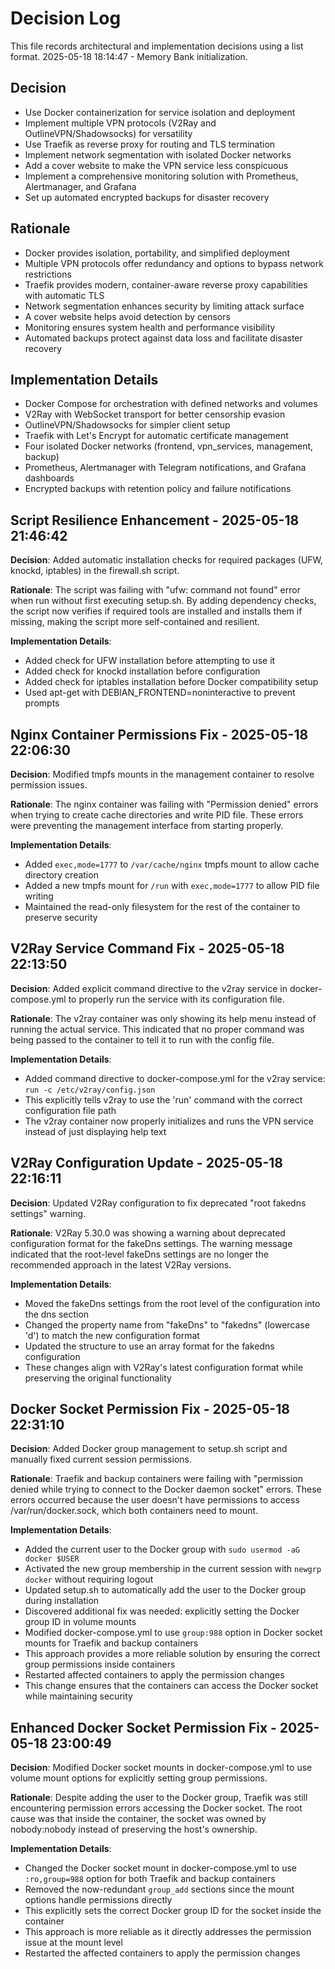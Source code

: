 # Decision Log

This file records architectural and implementation decisions using a list format.
2025-05-18 18:14:47 - Memory Bank initialization.

## Decision

* Use Docker containerization for service isolation and deployment
* Implement multiple VPN protocols (V2Ray and OutlineVPN/Shadowsocks) for versatility
* Use Traefik as reverse proxy for routing and TLS termination
* Implement network segmentation with isolated Docker networks
* Add a cover website to make the VPN service less conspicuous
* Implement a comprehensive monitoring solution with Prometheus, Alertmanager, and Grafana
* Set up automated encrypted backups for disaster recovery

## Rationale 

* Docker provides isolation, portability, and simplified deployment
* Multiple VPN protocols offer redundancy and options to bypass network restrictions
* Traefik provides modern, container-aware reverse proxy capabilities with automatic TLS
* Network segmentation enhances security by limiting attack surface
* A cover website helps avoid detection by censors
* Monitoring ensures system health and performance visibility
* Automated backups protect against data loss and facilitate disaster recovery

## Implementation Details

* Docker Compose for orchestration with defined networks and volumes
* V2Ray with WebSocket transport for better censorship evasion
* OutlineVPN/Shadowsocks for simpler client setup
* Traefik with Let's Encrypt for automatic certificate management
* Four isolated Docker networks (frontend, vpn_services, management, backup)
* Prometheus, Alertmanager with Telegram notifications, and Grafana dashboards
* Encrypted backups with retention policy and failure notifications

## Script Resilience Enhancement - 2025-05-18 21:46:42

**Decision**: Added automatic installation checks for required packages (UFW, knockd, iptables) in the firewall.sh script.

**Rationale**: The script was failing with "ufw: command not found" error when run without first executing setup.sh. By adding dependency checks, the script now verifies if required tools are installed and installs them if missing, making the script more self-contained and resilient.

**Implementation Details**:
* Added check for UFW installation before attempting to use it
* Added check for knockd installation before configuration
* Added check for iptables installation before Docker compatibility setup
* Used apt-get with DEBIAN_FRONTEND=noninteractive to prevent prompts

## Nginx Container Permissions Fix - 2025-05-18 22:06:30

**Decision**: Modified tmpfs mounts in the management container to resolve permission issues.

**Rationale**: The nginx container was failing with "Permission denied" errors when trying to create cache directories and write PID file. These errors were preventing the management interface from starting properly.

**Implementation Details**:
* Added `exec,mode=1777` to `/var/cache/nginx` tmpfs mount to allow cache directory creation
* Added a new tmpfs mount for `/run` with `exec,mode=1777` to allow PID file writing
* Maintained the read-only filesystem for the rest of the container to preserve security

## V2Ray Service Command Fix - 2025-05-18 22:13:50

**Decision**: Added explicit command directive to the v2ray service in docker-compose.yml to properly run the service with its configuration file.

**Rationale**: The v2ray container was only showing its help menu instead of running the actual service. This indicated that no proper command was being passed to the container to tell it to run with the config file.

**Implementation Details**:
* Added command directive to docker-compose.yml for the v2ray service: `run -c /etc/v2ray/config.json`
* This explicitly tells v2ray to use the 'run' command with the correct configuration file path
* The v2ray container now properly initializes and runs the VPN service instead of just displaying help text

## V2Ray Configuration Update - 2025-05-18 22:16:11

**Decision**: Updated V2Ray configuration to fix deprecated "root fakedns settings" warning.

**Rationale**: V2Ray 5.30.0 was showing a warning about deprecated configuration format for the fakeDns settings. The warning message indicated that the root-level fakeDns settings are no longer the recommended approach in the latest V2Ray versions.

**Implementation Details**:
* Moved the fakeDns settings from the root level of the configuration into the dns section
* Changed the property name from "fakeDns" to "fakedns" (lowercase 'd') to match the new configuration format
* Updated the structure to use an array format for the fakedns configuration
* These changes align with V2Ray's latest configuration format while preserving the original functionality

## Docker Socket Permission Fix - 2025-05-18 22:31:10

**Decision**: Added Docker group management to setup.sh script and manually fixed current session permissions.

**Rationale**: Traefik and backup containers were failing with "permission denied while trying to connect to the Docker daemon socket" errors. These errors occurred because the user doesn't have permissions to access /var/run/docker.sock, which both containers need to mount.

**Implementation Details**:
* Added the current user to the Docker group with `sudo usermod -aG docker $USER`
* Activated the new group membership in the current session with `newgrp docker` without requiring logout
* Updated setup.sh to automatically add the user to the Docker group during installation
* Discovered additional fix was needed: explicitly setting the Docker group ID in volume mounts
* Modified docker-compose.yml to use `group:988` option in Docker socket mounts for Traefik and backup containers
* This approach provides a more reliable solution by ensuring the correct group permissions inside containers
* Restarted affected containers to apply the permission changes
* This change ensures that the containers can access the Docker socket while maintaining security
## Enhanced Docker Socket Permission Fix - 2025-05-18 23:00:49

**Decision**: Modified Docker socket mounts in docker-compose.yml to use volume mount options for explicitly setting group permissions.

**Rationale**: Despite adding the user to the Docker group, Traefik was still encountering permission errors accessing the Docker socket. The root cause was that inside the container, the socket was owned by nobody:nobody instead of preserving the host's ownership.

**Implementation Details**:
* Changed the Docker socket mount in docker-compose.yml to use `:ro,group=988` option for both Traefik and backup containers
* Removed the now-redundant `group_add` sections since the mount options handle permissions directly
* This explicitly sets the correct Docker group ID for the socket inside the container
* This approach is more reliable as it directly addresses the permission issue at the mount level
* Restarted the affected containers to apply the permission changes